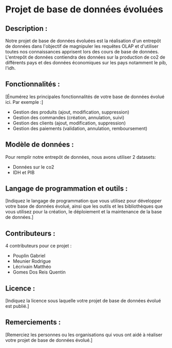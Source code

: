# Projet de base de données évoluées

## Description :

Notre projet de base de données évoluées est la réalisation d'un entrepôt de données dans l'objectif de magnipuler les requêtes OLAP et d'utiliser toutes nos connaissances apprisent lors des cours de base de données. L'entrepôt de données contiendra des données sur la production de co2 de différents pays et des données économiques sur les pays notamment le pib, l'idh.

## Fonctionnalités :

[Énumérez les principales fonctionnalités de votre base de données évolué ici. Par exemple :]

- Gestion des produits (ajout, modification, suppression)
- Gestion des commandes (création, annulation, suivi)
- Gestion des clients (ajout, modification, suppression)
- Gestion des paiements (validation, annulation, remboursement)

## Modèle de données :

Pour remplir notre entrepôt de données, nous avons utiliser 2 datasets:
* Données sur le co2
* IDH et PIB

## Langage de programmation et outils :

[Indiquez le langage de programmation que vous utilisez pour développer votre base de données évolué, ainsi que les outils et les bibliothèques que vous utilisez pour la création, le déploiement et la maintenance de la base de données.]

## Contributeurs :

4 contributeurs pour ce projet :
* Pouplin Gabriel
* Meunier Rodrigue
* Lécrivain Matthéo
* Gomes Dos Reis Quentin

## Licence :

[Indiquez la licence sous laquelle votre projet de base de données évolué est publié.]

## Remerciements :

[Remerciez les personnes ou les organisations qui vous ont aidé à réaliser votre projet de base de données évolué.]
